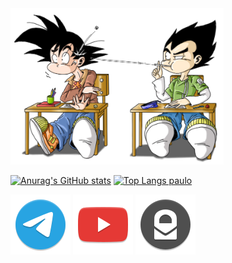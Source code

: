 <img src="https://github.com/k4k4rot0/k4k4rot0/blob/main/github/goku%26vegeta.png"  height="250" />

[![Anurag's GitHub stats](https://github-readme-stats.vercel.app/api?username=k4k4rot0&line_height=20)](https://github.com/k4k4rot0/k4k4rot0)
[![Top Langs paulo](https://github-readme-stats.vercel.app/api/top-langs/?username=k4k4rot0&layout=compact)](https://github.com/k4k4rot0/k4k4rot0)

[![Telegram](https://github.com/k4k4rot0/k4k4rot0/blob/main/github/telegram.svg)](http://t.me/k4k4rot0)
[![Telegram](https://github.com/k4k4rot0/k4k4rot0/blob/main/github/youtube.svg)](https://www.youtube.com/channel/UCXPV6lbDxQGoNPUOwB26H2w?sub_confirmation=1)
[![Protonmail](https://github.com/k4k4rot0/k4k4rot0/blob/main/github/protonmail.svg)](mailto:k4k4rot0@protonmail.com)



